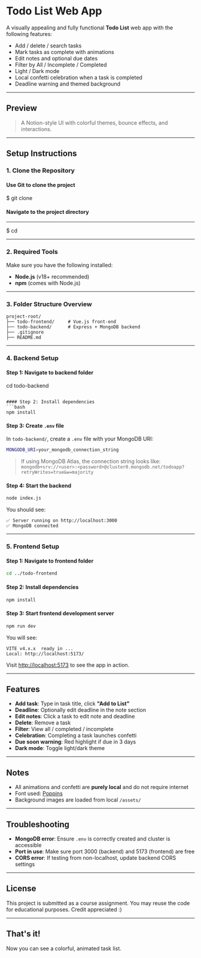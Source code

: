 # Todo List Web App

A visually appealing and fully functional **Todo List** web app with the following features:
- Add / delete / search tasks
- Mark tasks as complete with animations
- Edit notes and optional due dates
- Filter by All / Incomplete / Completed
- Light / Dark mode
- Local confetti celebration when a task is completed
- Deadline warning and themed background

---

## Preview

> A Notion-style UI with colorful themes, bounce effects, and interactions.

---

## Setup Instructions

### 1. Clone the Repository


#### Use Git to clone the project
$ git clone <your-github-repo-url>

#### Navigate to the project directory
---

$ cd <project-folder>

---

### 2. Required Tools

Make sure you have the following installed:
- **Node.js** (v18+ recommended)
- **npm** (comes with Node.js)

---

### 3. Folder Structure Overview

```
project-root/
├── todo-frontend/     # Vue.js front-end
├── todo-backend/      # Express + MongoDB backend
├── .gitignore
├── README.md
```

---

### 4. Backend Setup

#### Step 1: Navigate to backend folder

cd todo-backend
```

#### Step 2: Install dependencies
```bash
npm install
```

#### Step 3: Create `.env` file

In `todo-backend/`, create a `.env` file with your MongoDB URI:

```bash
MONGODB_URI=your_mongodb_connection_string
```

> If using MongoDB Atlas, the connection string looks like:
> `mongodb+srv://<user>:<password>@cluster0.mongodb.net/todoapp?retryWrites=true&w=majority`

#### Step 4: Start the backend
```bash
node index.js
```

You should see:
```
✅ Server running on http://localhost:3000
✅ MongoDB connected
```

---

### 5. Frontend Setup

#### Step 1: Navigate to frontend folder
```bash
cd ../todo-frontend
```

#### Step 2: Install dependencies
```bash
npm install
```

#### Step 3: Start frontend development server
```bash
npm run dev
```

You will see:
```
VITE v4.x.x  ready in ...
Local: http://localhost:5173/
```

Visit [http://localhost:5173](http://localhost:5173) to see the app in action.

---

## Features

- **Add task**: Type in task title, click **"Add to List"**
- **Deadline**: Optionally edit deadline in the note section
- **Edit notes**: Click a task to edit note and deadline
- **Delete**: Remove a task
- **Filter**: View all / completed / incomplete
- **Celebration**: Completing a task launches confetti
- **Due soon warning**: Red highlight if due in 3 days
- **Dark mode**: Toggle light/dark theme

---

## Notes

- All animations and confetti are **purely local** and do not require internet
- Font used: [Poppins](https://fonts.google.com/specimen/Poppins)
- Background images are loaded from local `/assets/`

---

## Troubleshooting

- **MongoDB error**: Ensure `.env` is correctly created and cluster is accessible
- **Port in use**: Make sure port 3000 (backend) and 5173 (frontend) are free
- **CORS error**: If testing from non-localhost, update backend CORS settings

---

## License

This project is submitted as a course assignment. You may reuse the code for educational purposes. Credit appreciated :)

---

## That's it!
Now you can see a colorful, animated task list.


